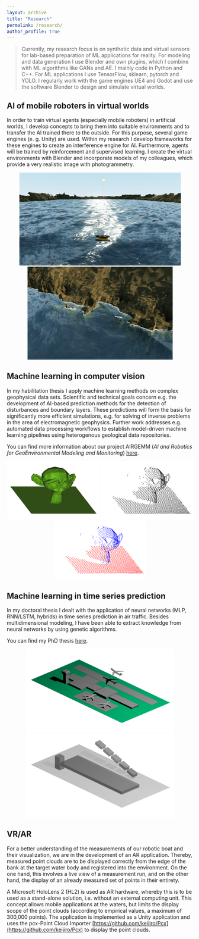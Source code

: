 ```yaml
---
layout: archive
title: "Research"
permalink: /research/
author_profile: true
---
```


> Currently, my research focus is on synthetic data and virtual sensors for lab-based preparation of ML applications for reality. For modeling and data generation I use Blender and own plugins, which I combine with ML algorithms like GANs and AE. I mainly code in Python and C++. For ML applications I use TensorFlow, sklearn, pytorch and YOLO. I regularly work with the game engines UE4 and Godot and use the software Blender to design and simulate virtual worlds.

## AI of mobile roboters in virtual worlds 

In order to train virtual agents (especially mobile roboters) in artificial worlds, I develop concepts to bring them into suitable environments and to transfer the AI trained there to the outside. For this purpose, several game engines (e. g. Unity) are used. Within my research I develop frameworks for these engines to create an interference engine for AI. Furthermore, agents will be trained by reinforcement and supervised learning. I create the virtual environments with Blender and incorporate models of my colleagues, which provide a very realistic image with photogrammetry.

<center>
    <img src="../images/research/elisim4.png" alt="Sim1" height="250"/>
    <img src="../images/research/elisim2.png" alt="Sim2" height="250"/>
</center>

## Machine learning in computer vision 

In my habilitation thesis I apply machine learning methods on complex geophysical data sets. Scientific and technical goals concern e.g. the development of AI-based prediction methods for the detection of disturbances and boundary layers. These predictions will form the basis for significantly more efficient simulations, e.g. for solving of inverse problems in the area of electromagnetic geophysics. Further work addresses e.g. automated data processing workflows to establish model-driven machine learning pipelines using heterogenous geological data repositories.

You can find more information about our project AIRGEMM (*AI and Robotics for GeoEnvironmental Modeling and Monitoring*) [here](https://tu-freiberg.de/airgemm).

<center>
    <img src="../images/suz.png" alt="Mesh" width="250"/>
    <img src="../images/suz2.png" alt="Point cloud" width="250"/>
    <img src="../images/suz3.png" alt="Labeled point cloud" width="250"/>
</center>

## Machine learning in time series prediction

 In my doctoral thesis I dealt with the application of neural networks (MLP, RNN/LSTM, hybrids) in time series prediction in air traffic. Besides multidimensional modeling, I have been able to extract knowledge from neural networks by using genetic algorithms. 
 
 You can find my PhD thesis [here](https://nbn-resolving.org/urn:nbn:de:bsz:14-qucosa2-729299).
 
<center>
<img src="../images/research/vATM1.png" alt="Mesh" width="400"/>
<img src="../images/research/vATM2.png" alt="Point Cloud" width="400"/>
</center>

## VR/AR

For a better understanding of the measurements of our robotic boat and their visualization, we are in the development of an AR application. Thereby, measured point clouds are to be displayed correctly from the edge of the bank at the target water body and registered into the environment. On the one hand, this involves a live view of a measurement run, and on the other hand, the display of an already measured set of points in their entirety. 

A Microsoft HoloLens 2 (HL2) is used as AR hardware, whereby this is to be used as a stand-alone solution, i.e. without an external computing unit. This concept allows mobile applications at the waters, but limits the display scope of the point clouds (according to empirical values, a maximum of 300,000 points). The application is implemented as a Unity application and uses the pcx-Point Cloud Importer [https://github.com/keijiro/Pcx](https://github.com/keijiro/Pcx) to display the point clouds. 



<!--

Publications
======
  <ul>{% for post in site.publications %}
    {% include archive-single-cv.html %}
  {% endfor %}</ul>
  
Talks
======
  <ul>{% for post in site.talks %}
    {% include archive-single-talk-cv.html %}
  {% endfor %}</ul>



{% if author.googlescholar %}
  You can also find my articles on <u><a href="{{author.googlescholar}}">my Google Scholar profile</a>.</u>
{% endif %}

{% include base_path %}

{% for post in site.publications reversed %}
  {% include archive-single.html %}
{% endfor %}
-->
